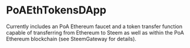 # PoAEthTokensDApp
Currently includes an PoA Ethereum faucet and a token transfer function capable of transferring from Ethereum to Steem as well as within the PoA Ethereum blockchain (see SteemGateway for details).
